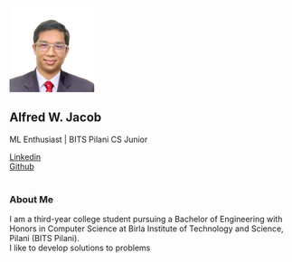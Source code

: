 <a href="https://github.com/aLefred0/aLefred0.github.io/blob/md/">
<img SRC="Profile.jpeg" alt="Alfred W. Jacob" width="150" height="150">
  </a>
<h2>Alfred W. Jacob</h2>
<p>ML Enthusiast | BITS Pilani CS Junior</p>
<a href="https://www.linkedin.com/in/alfred-william-jacob-84b20a16b">Linkedin </a><br>
<a href="https://github.com/aLefred0">Github </a><br>
<br>
<h3>About Me</h3>
<p>I am a third-year college student pursuing a Bachelor of Engineering with Honors in Computer Science at Birla Institute of Technology and Science, Pilani (BITS Pilani). <br>
  I like to develop solutions to problems</p>
